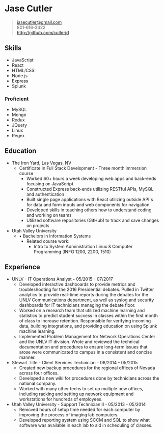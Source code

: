 # Jase Cutler
> jasecutler@gmail.com  
> 801-616-2422  
> http://github.com/cutlerjd  

## Skills
* JavaScript
* React
* HTML/CSS
* Node.js
* Express
* Splunk

### Proficient
* MySQL
* Mongo
* Redux
* JQuery
* Linux
* Regex

## Education
* The Iron Yard, Las Vegas, NV  
  * Certificate in Full Stack Development - Three month immersion course
    * Worked 60+ hours a week developing web apps and back-ends focusing on JavaScript
    * Constructed Express back-ends utilizing RESTful APIs, MySQL and authentication
    * Built single page applications with React utilizing outside API's for data and form inputs and web components for navigation
    * Developed skills in teaching others how to understand coding and working on teams
    * Utilized software repositories (GitHub) to track and save changes on projects
* Utah Valley University
  * •	Bachelors in Information Systems
    * Related course work:
      * Intro to System Administration Linux & Computer Programming (INFO 1200, 2200, 1510)
## Experience
* UNLV - IT Operations Analyst - 05/2015 - 07/2017
   * Developed interactive dashboards to provide metrics and troubleshooting for the 2016 Presidential debates. Pulled in Twitter analytics to provide real-time reports during the debates for the UNLV Communications department, as well as syslog and security dashboards for IT technicians managing the debate floor.
   * Worked on a research team that utilized machine learning and statistics to predict student success in classes within the first month of class to increase retention. Responsible for verifying incoming data, building integrations, and providing education on using Splunk machine learning.
   * Implemented Problem Management for Network Operations Center and the UNLV IT division. Wrote and reviewed the technical documentation and procedures to ensure long-term issues that arose were communicated to campus in a consistent and concise manner.
* Stewart Title - Client Services Technician - 08/2014 - 05/2015
  * Created new backup procedures for the regional offices of Nevada across four offices.
  * Developed a new wiki for procedures done by technicians across the national company.
  * Worked with many other techs to set up multiple new offices, including racking and setting up network equipment and workstations for hundreds of employees.
* Utah Valley University - Support Technician II - 05/2013 - 05/2014
  * Removed hours of setup time needed for each computer by improving the process of imaging lab computers.
  * Developed reporting system using SCCM and SQL to show what software was available in each lab to aid in scheduling of classes.

